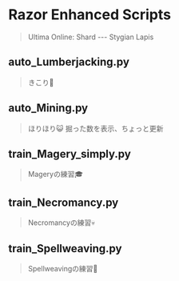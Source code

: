 # Razor Enhanced Scripts
> Ultima Online: Shard --- Stygian Lapis

## auto_Lumberjacking.py
> きこり🌴

## auto_Mining.py
> ほりほり😺
> 掘った数を表示、ちょっと更新

## train_Magery_simply.py
> Mageryの練習🎓

## train_Necromancy.py
> Necromancyの練習💀

## train_Spellweaving.py
> Spellweavingの練習🌷
